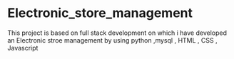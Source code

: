 # Electronic_store_management
This project is based on full stack development on which i have developed an Electronic stroe management by using python ,mysql , HTML , CSS , Javascript 
